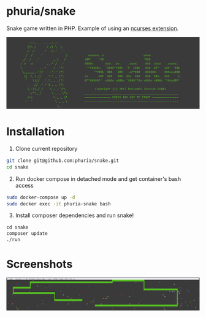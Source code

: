 # phuria/snake
Snake game written in PHP. Example of using an 
[ncurses extension](https://pecl.php.net/package/ncurses).

![Phuria snake game logo](https://github.com/phuria/snake/blob/master/doc/logo.png?raw=true)

# Installation 

1. Clone current repository

```bash
git clone git@github.com:phuria/snake.git
cd snake
```

2. Run docker compose in detached mode and get container's bash access

```bash
sudo docker-compose up -d
sudo docker exec -it phuria-snake bash 
```

3. Install composer dependencies and run snake!

```
cd snake
composer update
./run
```

# Screenshots

![Phuria snake gameplay screen](https://github.com/phuria/snake/blob/master/doc/screen.png?raw=true)

